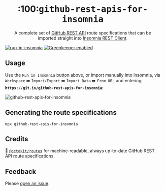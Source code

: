 <h1 align="center">:100:<tt>github-rest-apis-for-insomnia</tt></h1>
<p align="center">A complete set of <a href="https://developer.github.com/v3/">GitHub REST API</a> route specifications that can be imported straight into <a href="https://insomnia.rest/">Insomnia REST Client</a>.</p>

[![run-in-insomnia](https://img.shields.io/badge/insomnia-run--in--insomnia-purple.svg?logo=insomnia&style=flat-square&color=6a57d5)](https://insomnia.rest/run/?label=GitHub%20REST%20API&uri=https%3A%2F%2Fgit.io%2Fgithub-rest-apis-for-insomnia) [![Greenkeeper enabled](https://img.shields.io/badge/greenkeeper-enabled-green.svg?logo=greenkeeper&style=flat-square)](https://greenkeeper.io/)

## Usage

Use the `Run in Insomnia` button above, or import manually into Insomnia, via `Workspace` :arrow_right: `Import/Export` :arrow_right: `Import Data` :arrow_right: `From URL` and entering **`https://git.io/github-rest-apis-for-insomnia`**:

![github-rest-apis-for-insomnia](https://user-images.githubusercontent.com/27806/53533284-ea904a00-3abf-11e9-8b0a-0bfe8358369c.gif)

## Generating the route specifications

```
npx github-rest-apis-for-insomnia
```

## Credits

:bow: [`@octokit/routes`](https://github.com/octokit/routes) for machine-readable, always up-to-date GitHub REST API route specifications.

## Feedback

Please [open an issue](/swinton/github-rest-apis-for-insomnia/issues/new).
